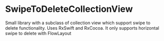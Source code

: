 # SwipeToDeleteCollectionView
Small library with a subclass of collection view which support swipe to delete functionality. Uses RxSwift and RxCocoa.
It only supports horizontal swipe to delete with FlowLayout
